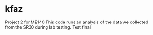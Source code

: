 # kfaz
Project 2 for ME140
This code runs an analysis of the data we collected from the SR30 during lab testing.
Test final

